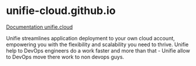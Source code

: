 # unifie-cloud.github.io

[Documentation unifie.cloud](https://www.unifie.cloud/doc/docs/Overview/)

Unifie streamlines application deployment to your own cloud account, empowering you with the flexibility and scalability you need to thrive.
Unifie help to DevOps engineers do a work faster and more than that - Unifie allow to DevOps move there work to non devops guys.
